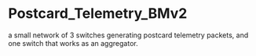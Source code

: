 # Postcard_Telemetry_BMv2
a small network of 3 switches generating postcard telemetry packets, and one switch that works as an aggregator.
